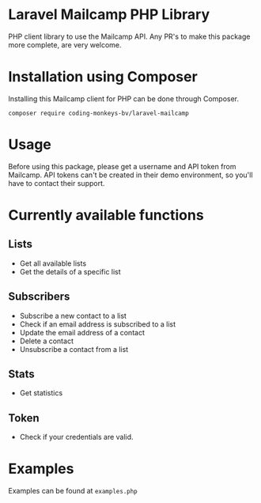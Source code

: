 # Laravel Mailcamp PHP Library

PHP client library to use the Mailcamp API.
Any PR's to make this package more complete, are very welcome.

# Installation using Composer
Installing this Mailcamp client for PHP can be done through Composer.

`composer require coding-monkeys-bv/laravel-mailcamp`

# Usage
Before using this package, please get a username and API token from Mailcamp. 
API tokens can't be created in their demo environment, so you'll have to contact their support.

# Currently available functions

## Lists
- Get all available lists
- Get the details of a specific list

## Subscribers
- Subscribe a new contact to a list
- Check if an email address is subscribed to a list
- Update the email address of a contact
- Delete a contact
- Unsubscribe a contact from a list

## Stats
- Get statistics

## Token
- Check if your credentials are valid.

# Examples
Examples can be found at `examples.php`
